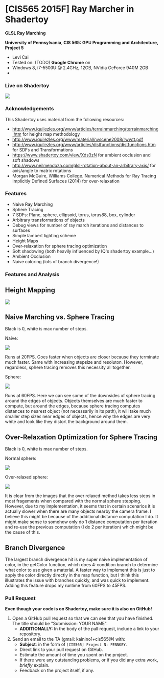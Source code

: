 # [CIS565 2015F] Ray Marcher in Shadertoy

**GLSL Ray Marching**

**University of Pennsylvania, CIS 565: GPU Programming and Architecture, Project 5**

* Levi Cai
* Tested on: (TODO) **Google Chrome** on
* Windows 8, i7-5500U @ 2.4GHz, 12GB, NVidia GeForce 940M 2GB
* 
### Live on Shadertoy

[![](img/labelled_shapes.png)](https://www.shadertoy.com/view/ll2SzG)

### Acknowledgements

This Shadertoy uses material from the following resources:

* http://www.iquilezles.org/www/articles/terrainmarching/terrainmarching.htm for height map methodology
* http://www.iquilezles.org/www/material/nvscene2008/rwwtt.pdf
* http://www.iquilezles.org/www/articles/distfunctions/distfunctions.htm for SDFs and Transformations
* https://www.shadertoy.com/view/Xds3zN for ambient occlusion and soft shadows
* http://www.neilmendoza.com/glsl-rotation-about-an-arbitrary-axis/ for axis/angle to matrix rotations
* Morgan McGuire, Williams College. Numerical Methods for Ray Tracing Implicitly Defined Surfaces (2014) for over-relaxation

### Features

* Naive Ray Marching
* Sphere Tracing
* 7 SDFs: Plane, sphere, ellipsoid, torus, torus88, box, cylinder
* Arbitrary transformations of objects
* Debug views for number of ray march iterations and distances to surfaces
* Simple lambert lighting scheme
* Height Maps
* Over-relaxation for sphere tracing optimization
* Soft shadowing (both heavily influenced by IQ's shadertoy example...)
* Ambient Occlusion
* Naive coloring (lots of branch divergence!)

### Features and Analysis

## Height Mapping

![](img/height_map.PNG)

## Naive Marching vs. Sphere Tracing

Black is 0, white is max number of steps.

Naive:

![](img/naive_cast_ray_iter.PNG)

Runs at 20FPS. Goes faster when objects are closer because they terminate much faster. Same with increasing stepsize and resoluton. However, regardless, sphere tracing removes this necessity all together.

Sphere:

![](img/cast_ray_iter.PNG)

Runs at 60FPS. Here we can see some of the downsides of sphere tracing around the edges of objects. Objects themselves are much faster to compute, but around the edges, because sphere tracing computes distances to nearest object (not necessarily in its path), it will take much smaller step sizes near edges of objects, hence why the edges are very white and look like they distort the background around them.

## Over-Relaxation Optimization for Sphere Tracing

Black is 0, white is max number of steps.

Normal sphere:

![](img/cast_ray_iter_vs_relaxed.PNG)

Over-relaxed sphere:

![](img/over_relaxation_iter.PNG)

It is clear from the images that the over relaxed method takes less steps in most fragements when compared with the normal sphere stepping. However, due to my implementation, it seems that in certain scenarios it is actually slower when there are many objects nearby the camera frame. I believe this might be because of the additional distance computation I do. It might make sense to somehow only do 1 distance computation per iteration and re-use the previous computation (I do 2 per iteration) which might be the cause of this.

## Branch Divergence

The largest branch divergence hit is my super naive implementation of color, in the getColor function, which does 4-condition branch to determine what color to use given a material. A faster way to implement this is just to apply the color directly directly in the map function, but I think this illustrates the issue with branches quickly, and was quick to implement. Adding this feature drops my runtime from 60FPS to 45FPS.


### Pull Request

**Even though your code is on Shadertoy, make sure it is also on GitHub!**

1. Open a GitHub pull request so that we can see that you have finished.
   The title should be "Submission: YOUR NAME".
   * **ADDITIONALLY:**
     In the body of the pull request, include a link to your repository.
2. Send an email to the TA (gmail: kainino1+cis565@) with:
   * **Subject**: in the form of `[CIS565] Project N: PENNKEY`.
   * Direct link to your pull request on GitHub.
   * Estimate the amount of time you spent on the project.
   * If there were any outstanding problems, or if you did any extra
     work, *briefly* explain.
   * Feedback on the project itself, if any.
